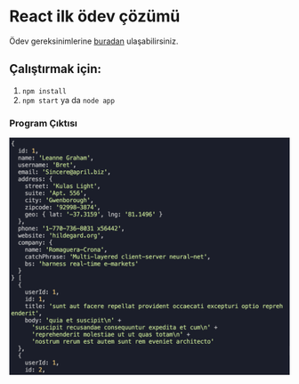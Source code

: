 # React ilk ödev çözümü

Ödev gereksinimlerine [buradan](https://app.patika.dev/moduller/react/odev1) ulaşabilirsiniz.

## Çalıştırmak için:

1. <code>npm install</code>
2. <code>npm start</code> ya da <code>node app</code>

### Program Çıktısı

![Kullanıcı ve Postları](output.png)
